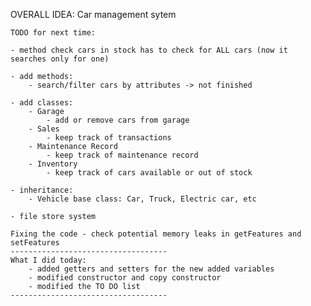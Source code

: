OVERALL IDEA: Car management sytem

    TODO for next time:

    - method check cars in stock has to check for ALL cars (now it searches only for one)

    - add methods:
        - search/filter cars by attributes -> not finished

    - add classes:
        - Garage
            - add or remove cars from garage
        - Sales
            - keep track of transactions
        - Maintenance Record
            - keep track of maintenance record
        - Inventory
            - keep track of cars available or out of stock

    - inheritance:
        - Vehicle base class: Car, Truck, Electric car, etc

    - file store system

    Fixing the code - check potential memory leaks in getFeatures and setFeatures
    -----------------------------------
    What I did today:
        - added getters and setters for the new added variables
        - modified constructor and copy constructor
        - modified the TO DO list
    -----------------------------------
